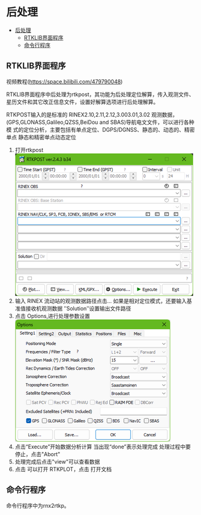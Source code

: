 # 后处理

- [后处理](#后处理)
  - [RTKLIB界面程序](#rtklib界面程序)
  - [命令行程序](#命令行程序)

## RTKLIB界面程序

视频教程(https://space.bilibili.com/479790048)

RTKLIB界面程序中后处理为rtkpost，其功能为后处理定位解算，传入观测文件、星历文件和其它改正信息文件，设置好解算选项进行后处理解算。

RTKPOST输入的是标准的 RINEX2.10,2.11,2.12,3.003.01,3.02 观测数据，
(GPS,GLONASS,Galileo,QZSS,BeiDou and  SBAS)导航电文文件，可以进行各种模
式的定位分析，主要包括有单点定位、DGPS/DGNSS、静态的、动态的、精密单点
静态和精密单点动态定位

1. 打开rtkpost
    ![alt text](image.png)
2. 输入 RINEX 流动站的观测数据路径点击...
   如果是相对定位模式，还要输入基准值接收机观测数据
   ʺSolutionʺ设置输出文件路径
3. 点击 Options,进行处理参数设置
   ![alt text](image-1.png)
4. 点击“Execute”开始数据分析计算
   当出现“done”表示处理完成
   处理过程中要停止，点击"Abort"
5. 处理完成后点击"view"可以查看数据
6. 点击 可以打开 RTKPLOT，点击 打开文档
## 命令行程序
命令行程序中为rnx2rtkp。
